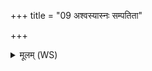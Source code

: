 +++
title = "09 अश्वस्यास्नः सम्पतिता"

+++
<details><summary>मूलम् (WS)</summary>

अश्वस्यास्नः सम्पतिता सा पर्णमभि षिष्यदः ।  
सरा पतत्रिण्यसि सा न एह्यरुन्धति ॥ ९ ॥
</details>